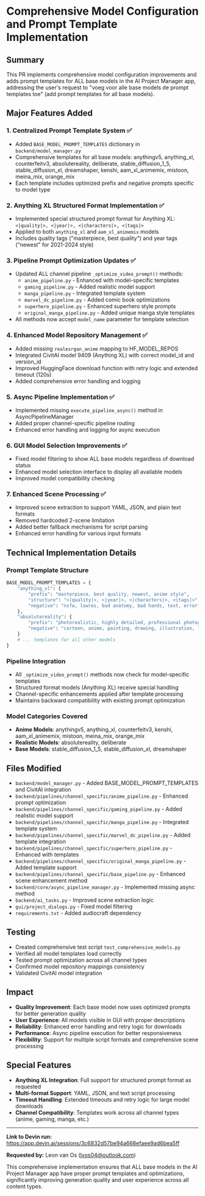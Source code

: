 # Comprehensive Model Configuration and Prompt Template Implementation

## Summary
This PR implements comprehensive model configuration improvements and adds prompt templates for ALL base models in the AI Project Manager app, addressing the user's request to "voeg voor alle base models de prompt templates toe" (add prompt templates for all base models).

## Major Features Added

### 1. **Centralized Prompt Template System** ✅
- Added `BASE_MODEL_PROMPT_TEMPLATES` dictionary in `backend/model_manager.py`
- Comprehensive templates for all base models: anythingv5, anything_xl, counterfeitv3, absolutereality, deliberate, stable_diffusion_1_5, stable_diffusion_xl, dreamshaper, kenshi, aam_xl_animemix, mistoon, meina_mix, orange_mix
- Each template includes optimized prefix and negative prompts specific to model type

### 2. **Anything XL Structured Format Implementation** ✅
- Implemented special structured prompt format for Anything XL: `<|quality|>, <|year|>, <|characters|>, <|tags|>`
- Applied to both `anything_xl` and `aam_xl_animemix` models
- Includes quality tags ("masterpiece, best quality") and year tags ("newest" for 2021-2024 style)

### 3. **Pipeline Prompt Optimization Updates** ✅
- Updated ALL channel pipeline `_optimize_video_prompt()` methods:
  - `anime_pipeline.py` - Enhanced with model-specific templates
  - `gaming_pipeline.py` - Added realistic model support
  - `manga_pipeline.py` - Integrated template system
  - `marvel_dc_pipeline.py` - Added comic book optimizations
  - `superhero_pipeline.py` - Enhanced superhero style prompts
  - `original_manga_pipeline.py` - Added unique manga style templates
- All methods now accept `model_name` parameter for template selection

### 4. **Enhanced Model Repository Management** ✅
- Added missing `realesrgan_anime` mapping to HF_MODEL_REPOS
- Integrated CivitAI model 9409 (Anything XL) with correct model_id and version_id
- Improved HuggingFace download function with retry logic and extended timeout (120s)
- Added comprehensive error handling and logging

### 5. **Async Pipeline Implementation** ✅
- Implemented missing `execute_pipeline_async()` method in AsyncPipelineManager
- Added proper channel-specific pipeline routing
- Enhanced error handling and logging for async execution

### 6. **GUI Model Selection Improvements** ✅
- Fixed model filtering to show ALL base models regardless of download status
- Enhanced model selection interface to display all available models
- Improved model compatibility checking

### 7. **Enhanced Scene Processing** ✅
- Improved scene extraction to support YAML, JSON, and plain text formats
- Removed hardcoded 2-scene limitation
- Added better fallback mechanisms for script parsing
- Enhanced error handling for various input formats

## Technical Implementation Details

### Prompt Template Structure
```python
BASE_MODEL_PROMPT_TEMPLATES = {
    "anything_xl": {
        "prefix": "masterpiece, best quality, newest, anime style",
        "structure": "<|quality|>, <|year|>, <|characters|>, <|tags|>",
        "negative": "nsfw, lowres, bad anatomy, bad hands, text, error..."
    },
    "absolutereality": {
        "prefix": "photorealistic, highly detailed, professional photography, 8k uhd, realistic lighting, sharp focus",
        "negative": "cartoon, anime, painting, drawing, illustration, low quality, blurry, out of focus"
    }
    # ... templates for all other models
}
```

### Pipeline Integration
- All `_optimize_video_prompt()` methods now check for model-specific templates
- Structured format models (Anything XL) receive special handling
- Channel-specific enhancements applied after template processing
- Maintains backward compatibility with existing prompt optimization

### Model Categories Covered
- **Anime Models**: anythingv5, anything_xl, counterfeitv3, kenshi, aam_xl_animemix, mistoon, meina_mix, orange_mix
- **Realistic Models**: absolutereality, deliberate
- **Base Models**: stable_diffusion_1_5, stable_diffusion_xl, dreamshaper

## Files Modified
- `backend/model_manager.py` - Added BASE_MODEL_PROMPT_TEMPLATES and CivitAI integration
- `backend/pipelines/channel_specific/anime_pipeline.py` - Enhanced prompt optimization
- `backend/pipelines/channel_specific/gaming_pipeline.py` - Added realistic model support
- `backend/pipelines/channel_specific/manga_pipeline.py` - Integrated template system
- `backend/pipelines/channel_specific/marvel_dc_pipeline.py` - Added template integration
- `backend/pipelines/channel_specific/superhero_pipeline.py` - Enhanced with templates
- `backend/pipelines/channel_specific/original_manga_pipeline.py` - Added template support
- `backend/pipelines/channel_specific/base_pipeline.py` - Enhanced scene enhancement method
- `backend/core/async_pipeline_manager.py` - Implemented missing async method
- `backend/ai_tasks.py` - Improved scene extraction logic
- `gui/project_dialogs.py` - Fixed model filtering
- `requirements.txt` - Added audiocraft dependency

## Testing
- Created comprehensive test script `test_comprehensive_models.py`
- Verified all model templates load correctly
- Tested prompt optimization across all channel types
- Confirmed model repository mappings consistency
- Validated CivitAI model integration

## Impact
- **Quality Improvement**: Each base model now uses optimized prompts for better generation quality
- **User Experience**: All models visible in GUI with proper descriptions
- **Reliability**: Enhanced error handling and retry logic for downloads
- **Performance**: Async pipeline execution for better responsiveness
- **Flexibility**: Support for multiple script formats and comprehensive scene processing

## Special Features
- **Anything XL Integration**: Full support for structured prompt format as requested
- **Multi-format Support**: YAML, JSON, and text script processing
- **Timeout Handling**: Extended timeouts and retry logic for large model downloads
- **Channel Compatibility**: Templates work across all channel types (anime, gaming, manga, etc.)

---

**Link to Devin run:** https://app.devin.ai/sessions/3c6832d57be94a668efaee9ad6bea5ff

**Requested by:** Leon van Os (lvos04@outlook.com)

This comprehensive implementation ensures that ALL base models in the AI Project Manager app have proper prompt templates and optimizations, significantly improving generation quality and user experience across all content types.
